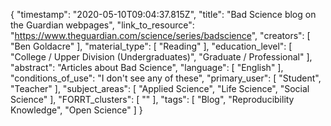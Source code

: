 {
    "timestamp": "2020-05-10T09:04:37.815Z",
    "title": "Bad Science blog on the Guardian webpages",
    "link_to_resource": "https://www.theguardian.com/science/series/badscience",
    "creators": [
        "Ben Goldacre"
    ],
    "material_type": [
        "Reading"
    ],
    "education_level": [
        "College / Upper Division (Undergraduates)",
        "Graduate / Professional"
    ],
    "abstract": "Articles about Bad Science",
    "language": [
        "English"
    ],
    "conditions_of_use": "I don't see any of these",
    "primary_user": [
        "Student",
        "Teacher"
    ],
    "subject_areas": [
        "Applied Science",
        "Life Science",
        "Social Science"
    ],
    "FORRT_clusters": [
        ""
    ],
    "tags": [
        "Blog",
        "Reproducibility Knowledge",
        "Open Science"
    ]
}